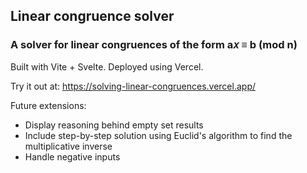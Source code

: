 ## Linear congruence solver

### A solver for linear congruences of the form a𝑥 ≡ b (mod n)

Built with Vite + Svelte. Deployed using Vercel.

Try it out at: https://solving-linear-congruences.vercel.app/

Future extensions:
* Display reasoning behind empty set results
* Include step-by-step solution using Euclid's algorithm to find the multiplicative inverse
* Handle negative inputs
